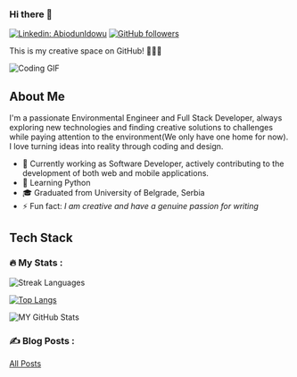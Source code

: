 ### Hi there 👋

[![Linkedin: AbiodunIdowu](https://img.shields.io/badge/-YourName-blue?style=flat-square&logo=Linkedin&logoColor=white&link=https://www.linkedin.com/in/yourlinkedin/)](https://www.linkedin.com/in/abiodun-idowu/)
[![GitHub followers](https://img.shields.io/github/followers/muskulee?label=Follow&style=social)](https://github.com/muskulee)


This is my creative space on GitHub! 🚀🚀🚀

![Coding GIF](https://media.giphy.com/media/fwbZnTftCXVocKzfxR/giphy.gif)

## About Me

I'm a passionate Environmental Engineer and Full Stack Developer, always exploring new technologies and finding creative solutions to challenges while paying attention to the environment(We only have one home for now). I love turning ideas into reality through coding and design.

- 💼 Currently working as Software Developer, actively contributing to the development of both web and mobile applications.
- 🌱 Learning Python
- 🎓 Graduated from University of Belgrade, Serbia
- ⚡ Fun fact: *I am creative and have a genuine passion for writing*

## Tech Stack


### :fire: My Stats :

![Streak Languages](https://github-readme-streak-stats.herokuapp.com/?user=muskulee)

[![Top Langs](https://github-readme-stats.vercel.app/api/top-langs/?username=muskulee&layout=compact&theme=vision-friendly-dark)](https://github.com/muskulee/github-readme-stats)

![MY GitHub Stats](https://github-readme-stats.vercel.app/api?username=muskulee&show_icons=true&theme=radical)


### :writing_hand: Blog Posts :

 [All Posts](https://www.linkedin.com/in/abiodun-idowu/recent-activity/articles/)












<!--
**Muskulee/Muskulee** is a ✨ _special_ ✨ repository because its `README.md` (this file) appears on your GitHub profile.

Here are some ideas to get you started:

- 🔭 I’m currently working on ...
- 🌱 I’m currently learning ...
- 👯 I’m looking to collaborate on ...
- 🤔 I’m looking for help with ...
- 💬 Ask me about ...
- 📫 How to reach me: ...
- 😄 Pronouns: ...
- ⚡ Fun fact: ...
-->
